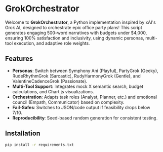 # GrokOrchestrator

Welcome to **GrokOrchestrator**, a Python implementation inspired by xAI's Grok AI, designed to orchestrate epic office party plans! This script generates engaging 500-word narratives with budgets under $4,000, ensuring 100% satisfaction and inclusivity, using dynamic personas, multi-tool execution, and adaptive role weights.

## Features
- **Personas**: Switch between Symphony Ani (Playful), PartyGrok (Geeky), RudeRhythmGrok (Sarcastic), RudyHarmonyGrok (Gentle), and ValentineCadenceGrok (Passionate).
- **Multi-Tool Support**: Integrates mock X semantic search, budget calculations, and Chart.js visualizations.
- **Orchestration**: Adapts task roles (Analyst, Planner, etc.) and emotional council (Empath, Communicator) based on complexity.
- **Fail-Safes**: Switches to JSON/code output if feasibility drops below 7/10.
- **Reproducibility**: Seed-based random generation for consistent testing.

## Installation
```bash
pip install -r requirements.txt
